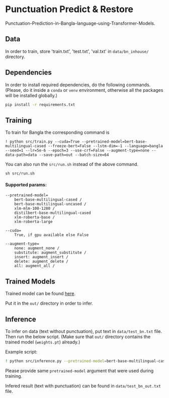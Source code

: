 # Punctuation Predict & Restore

Punctuation-Prediction-in-Bangla-language-using-Transformer-Models.

## Data

In order to train, store 'train.txt', 'test.txt', 'val.txt' in  `data/bn_inhouse/` directory.


## Dependencies
In order to install required dependencies, do the following commands. 
(Please, do it inside a `conda` or `venv` environment, otherwise all the packages will be installed globally.)

```bash
pip install -r requirements.txt
```

## Training

To train for Bangla the corresponding command is

```
! python src/train.py --cuda=True --pretrained-model=bert-base-multilingual-cased --freeze-bert=False --lstm-dim=-1 --language=bangla --seed=1 --lr=5e-6 --epoch=3 --use-crf=False --augment-type=none --data-path=data --save-path=out --batch-size=64
```

You can also run the `src/run.sh` instead of the above command.
```
sh src/run.sh
```

#### Supported params:

```
--pretrained-model=
    bert-base-multilingual-cased /
    bert-base-multilingual-uncased /
    xlm-mlm-100-1280 /
    distilbert-base-multilingual-cased
    xlm-roberta-base /
    xlm-roberta-large 

--cuda=
    True, if gpu available else False

--augment-type=
    none: augment_none /
    substitute: augment_substitute /
    insert: augment_insert /
    delete: augment_delete /
    all: augment_all /
```

## Trained Models

Trained model can be found [here](https://drive.google.com/drive/folders/1w8Qsj1dyjMOiaQacS7byhl-YzOO9wn-4?usp=sharing).

Put it in the `out/` directory in order to infer.

## Inference

To infer on data (text without punctuation), put text in `data/test_bn.txt` file. Then run the below script. (Make sure that `out/` directory contains the trained model (`weights.pt`) already.)

Example script:

```bash
! python src/inference.py --pretrained-model=bert-base-multilingual-cased --weight-path=out/weights.pt --language=bn  --in-file=data/test_bn.txt --out-file=data/test_bn_out.txt
```

Please provide same `pretrained-model` argument that were used during training.

Infered result (text with punctuation) can be found in `data/test_bn_out.txt` file.


